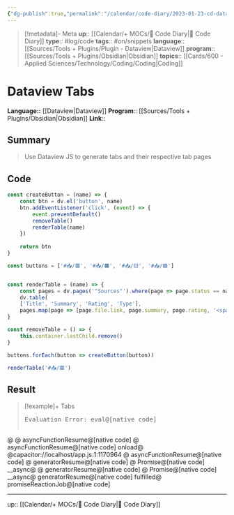 ```yaml
---
{"dg-publish":true,"permalink":"/calendar/code-diary/2023-01-23-cd-dataview-dataview-tabs/","title":"Dataview Tabs"}
---
```


> [!metadata]- Meta
> **up**:: [[Calendar/+ MOCs/🧪 Code Diary\|🧪 Code Diary]]
> **type**:: #log/code 
> **tags**:: #on/snippets 
> **language**:: [[Sources/Tools + Plugins/Plugin - Dataview\|Dataview]]
> **program**:: [[Sources/Tools + Plugins/Obsidian\|Obsidian]]
> **topics**:: [[Cards/600 - Applied Sciences/Technology/Coding/Coding\|Coding]]


# Dataview Tabs
**Language::**  [[Dataview\|Dataview]]
**Program**:: [[Sources/Tools + Plugins/Obsidian\|Obsidian]]
**Link**::

## Summary
> Use Dataview JS to generate tabs and their respective tab pages

## Code
```js (change to dataviewjs to use)
const createButton = (name) => {
	const btn = dv.el('button', name)
	btn.addEventListener('click', (event) => {
		event.preventDefault()
		removeTable()
		renderTable(name)
	})
	
	return btn
}

const buttons = ['#📥/🟥', '#📥/🟧', '#📥/🟨', '#📥/🟩']


const renderTable = (name) => {
	const pages = dv.pages('"Sources"').where(page => page.status == name).where(page => page.type != '#📥/🛠').sort(page => page.file.cday, "desc")
	dv.table(
	['Title', 'Summary', 'Rating', 'Type'], 
	pages.map(page => [page.file.link, page.summary, page.rating, '<span class=center-block>' + page.type.slice(4) + '</span>']))
}

const removeTable = () => {
	this.container.lastChild.remove()
}

buttons.forEach(button => createButton(button))

renderTable('#📥/🟥')
```

## Result

> [!example]+ Tabs
> <pre class="dataview dataview-error">Evaluation Error: eval@[native code]
@
@
asyncFunctionResume@[native code]
@
asyncFunctionResume@[native code]
onload@
@capacitor://localhost/app.js:1:1170964
@
asyncFunctionResume@[native code]
@
generatorResume@[native code]
@
Promise@[native code]
__async@
@
generatorResume@[native code]
@
Promise@[native code]
__async@
generatorResume@[native code]
fulfilled@
promiseReactionJob@[native code]</pre>


---
up:: [[Calendar/+ MOCs/🧪 Code Diary\|🧪 Code Diary]]